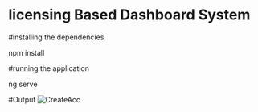 licensing Based Dashboard System
============
#installing the dependencies

npm install

#running the application

ng serve

#Output
![CreateAcc](https://github.com/ShrutiGudmewar/licensing-Based-Dashboard/assets/116944253/76a5c199-f339-43bb-97e6-41861a194295)


